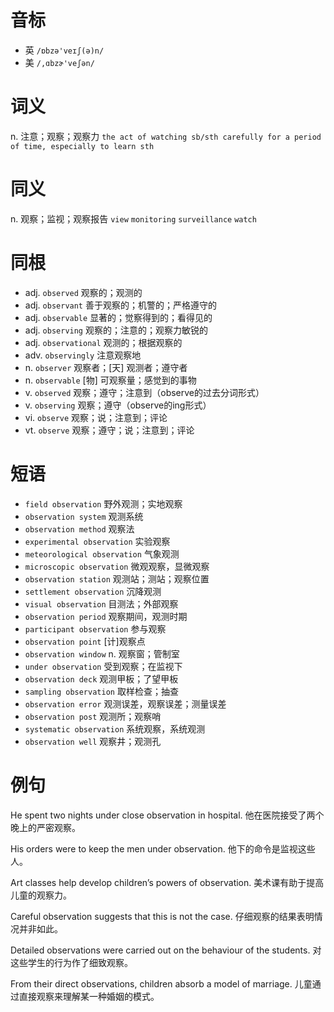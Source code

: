 # 音标

- 英 `/ɒbzə'veɪʃ(ə)n/`
- 美 `/,ɑbzɚ'veʃən/`

# 词义

n. 注意；观察；观察力
`the act of watching sb/sth carefully for a period of time, especially to learn sth`

# 同义

n. 观察；监视；观察报告
`view` `monitoring` `surveillance` `watch`

# 同根

- adj. `observed` 观察的；观测的
- adj. `observant` 善于观察的；机警的；严格遵守的
- adj. `observable` 显著的；觉察得到的；看得见的
- adj. `observing` 观察的；注意的；观察力敏锐的
- adj. `observational` 观测的；根据观察的
- adv. `observingly` 注意观察地
- n. `observer` 观察者；[天] 观测者；遵守者
- n. `observable` [物] 可观察量；感觉到的事物
- v. `observed` 观察；遵守；注意到（observe的过去分词形式）
- v. `observing` 观察；遵守（observe的ing形式）
- vi. `observe` 观察；说；注意到；评论
- vt. `observe` 观察；遵守；说；注意到；评论

# 短语

- `field observation` 野外观测；实地观察
- `observation system` 观测系统
- `observation method` 观察法
- `experimental observation` 实验观察
- `meteorological observation` 气象观测
- `microscopic observation` 微观观察，显微观察
- `observation station` 观测站；测站；观察位置
- `settlement observation` 沉降观测
- `visual observation` 目测法；外部观察
- `observation period` 观察期间，观测时期
- `participant observation` 参与观察
- `observation point` [计]观察点
- `observation window` n. 观察窗；管制室
- `under observation` 受到观察；在监视下
- `observation deck` 观测甲板；了望甲板
- `sampling observation` 取样检查；抽查
- `observation error` 观测误差，观察误差；测量误差
- `observation post` 观测所；观察哨
- `systematic observation` 系统观察，系统观测
- `observation well` 观察井；观测孔

# 例句

He spent two nights under close observation in hospital.
他在医院接受了两个晚上的严密观察。

His orders were to keep the men under observation.
他下的命令是监视这些人。

Art classes help develop children’s powers of observation.
美术课有助于提高儿童的观察力。

Careful observation suggests that this is not the case.
仔细观察的结果表明情况并非如此。

Detailed observations were carried out on the behaviour of the students.
对这些学生的行为作了细致观察。

From their direct observations, children absorb a model of marriage.
儿童通过直接观察来理解某一种婚姻的模式。


